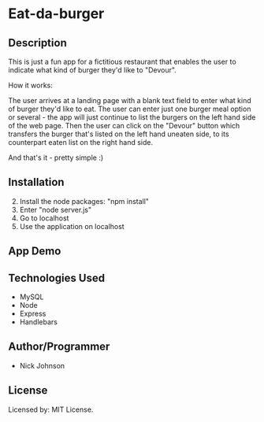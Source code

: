 # Eat-da-burger

<!-- ![Employee-Tracker](./assets/employee-tracker.gif?raw=true "Employee Tracker") -->

## Description

This is just a fun app for a fictitious restaurant that enables the user to indicate what kind of burger they'd like to "Devour".

How it works:

The user arrives at a landing page with a blank text field to enter what kind of burger they'd like to eat. The user can enter just one burger meal option or several - the app will just continue to list the burgers on the left hand side of the web page. Then the user can click on the "Devour" button which transfers the burger that's listed on the left hand uneaten side, to its counterpart eaten list on the right hand side.

And that's it - pretty simple :)

## Installation

<!-- 1. Clone the repository from github: "Include Repo Link Here". -->
2. Install the node packages: "npm install"
3. Enter "node server.js"
4. Go to localhost
5. Use the application on localhost

## App Demo

<!-- Include Heroku App Link Here -->

## Technologies Used

* MySQL
* Node
* Express
* Handlebars

## Author/Programmer

* Nick Johnson

## License

Licensed by: MIT License.